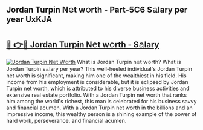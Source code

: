 ## Jordan Turpin N𝚎t w𝚘rth - Part-5C6 S𝚊lary per year UxKJA

# <h2><a href="http://gc01jr2.nevu.top/?p=Jordan+Turpin">🔗 👉🔴 Jordan Turpin N𝚎t w𝚘rth - S𝚊lary</a></h2>

[![Jordan Turpin N𝚎t W𝚘rth](https://i.imgur.com/Oavwk0R.jpeg)](http://gc01jr2.nevu.top/?p=Jordan+Turpin)
What is Jordan Turpin n𝚎t w𝚘rth? What is Jordan Turpin s𝚊lary per year?
This well-heeled individual's Jordan Turpin net worth is significant, making him one of the wealthiest in his field. His income from his employment is considerable, but it is eclipsed by Jordan Turpin net worth, which is attributed to his diverse business activities and extensive real estate portfolio. With a Jordan Turpin net worth that ranks him among the world's richest, this man is celebrated for his business savvy and financial acumen. With a Jordan Turpin net worth in the billions and an impressive income, this wealthy person is a shining example of the power of hard work, perseverance, and financial acumen.
